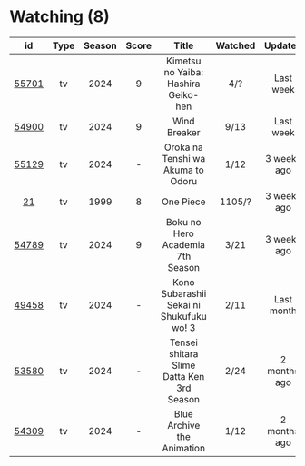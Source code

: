 # Watching (8)

|                      id                      | Type | Season | Score |                   Title                   | Watched |    Updated   | Start Date |
| :------------------------------------------: | :--: | :----: | :---: | :---------------------------------------: | :-----: | :----------: | :--------: |
| [55701](https://myanimelist.net/anime/55701) |  tv  |  2024  |   9   |    Kimetsu no Yaiba: Hashira Geiko-hen    |   4/?   |   Last week  | 05/15/2024 |
| [54900](https://myanimelist.net/anime/54900) |  tv  |  2024  |   9   |                Wind Breaker               |   9/13  |   Last week  | 04/14/2024 |
| [55129](https://myanimelist.net/anime/55129) |  tv  |  2024  |   -   |     Oroka na Tenshi wa Akuma to Odoru     |   1/12  |  3 weeks ago | 05/23/2024 |
|    [21](https://myanimelist.net/anime/21)    |  tv  |  1999  |   8   |                 One Piece                 |  1105/? |  3 weeks ago | 01/01/2013 |
| [54789](https://myanimelist.net/anime/54789) |  tv  |  2024  |   9   |      Boku no Hero Academia 7th Season     |   3/21  |  3 weeks ago | 05/07/2024 |
| [49458](https://myanimelist.net/anime/49458) |  tv  |  2024  |   -   |  Kono Subarashii Sekai ni Shukufuku wo! 3 |   2/11  |  Last month  | 04/11/2024 |
| [53580](https://myanimelist.net/anime/53580) |  tv  |  2024  |   -   | Tensei shitara Slime Datta Ken 3rd Season |   2/24  | 2 months ago | 04/06/2024 |
| [54309](https://myanimelist.net/anime/54309) |  tv  |  2024  |   -   |         Blue Archive the Animation        |   1/12  | 2 months ago | 04/08/2024 |